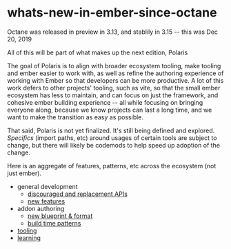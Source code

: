 # whats-new-in-ember-since-octane

Octane was released in preview in 3.13, and stablily in 3.15 -- this was Dec 20, 2019

All of this will be part of what makes up the next edition, Polaris

The goal of Polaris is to align with broader ecosystem tooling, make tooling and ember easier to work with, as well as refine the authoring experience of working with Ember so that developers can be more productive. A lot of this work defers to other projects' tooling, such as vite, so that the small ember ecosystem has less to maintain, and can focus on just the framework, and cohesive ember building experience -- all while focusing on bringing everyone along, because we know projects can last a long time, and we want to make the transition as easy as possible.

That said, Polaris is not yet finalized. It's still being defined and explored. _Specifics_ (import paths, etc) around usages of certain tools are subject to change, but there will likely be codemods to help speed up adoption of the change.


Here is an aggregate of features, patterns, etc across the ecosystem (not just ember).

- general development
  - [discouraged and replacement APIs](./replacements.md)
  - [new features](./new-features.md)
- addon authoring
  - [new blueprint & format](./v2-addon/README.md)
  - [build time patterns](./v2-addon/build.md)
- [tooling](./tooling.md)
- [learning](./learning.md)
